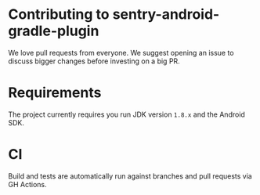 # Contributing to sentry-android-gradle-plugin

We love pull requests from everyone. 
We suggest opening an issue to discuss bigger changes before investing on a big PR.

# Requirements

The project currently requires you run JDK version `1.8.x` and the Android SDK.

# CI

Build and tests are automatically run against branches and pull requests
via GH Actions.
